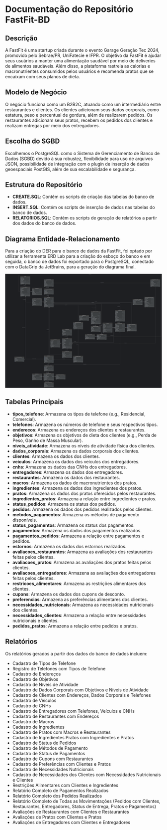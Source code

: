 # Documentação do Repositório FastFit-BD

## Descrição
A FastFit é uma startup criada durante o evento Garage Geração Tec 2024, promovido pelo Sebrae/PR, UniFatecie e IFPR. O objetivo da FastFit é ajudar seus usuários a manter uma alimentação saudável por meio de deliveries de alimentos saudáveis. Além disso, a plataforma rastreia as calorias e macronutrientes consumidos pelos usuários e recomenda pratos que se encaixam com seus planos de dieta.

## Modelo de Negócio
O negócio funciona como um B2B2C, atuando como um intermediário entre restaurantes e clientes. Os clientes adicionam seus dados corporais, como estatura, peso e percentual de gordura, além de realizarem pedidos. Os restaurantes adicionam seus pratos, recebem os pedidos dos clientes e realizam entregas por meio dos entregadores.

## Escolha do SGBD
Escolhemos o PostgreSQL como o Sistema de Gerenciamento de Banco de Dados (SGBD) devido à sua robustez, flexibilidade para uso de arquivos JSON, possibilidade de integração com o plugin de inserção de dados geoespaciais PostGIS, além de sua escalabilidade e segurança.

## Estrutura do Repositório
- **CREATE.SQL**: Contém os scripts de criação das tabelas do banco de dados.
- **INSERT.SQL**: Contém os scripts de inserção de dados nas tabelas do banco de dados.
- **RELATORIOS.SQL**: Contém os scripts de geração de relatórios a partir dos dados do banco de dados.

## Diagrama Entidade-Relacionamento
Para a criação do DER para o banco de dados da FastFit, foi optado por utilizar a ferramenta ERD Lab para a criação do esboço do banco e em seguida, o banco de dados foi exportado para o PostgreSQL, conectado com o DataGrip da JetBrains, para a geração do diagrama final.

![Diagrama Entidade-Relacionamento](assets/public.png)

## Tabelas Principais
- **tipos_telefone**: Armazena os tipos de telefone (e.g., Residencial, Comercial).
- **telefones**: Armazena os números de telefone e seus respectivos tipos.
- **enderecos**: Armazena os endereços dos clientes e restaurantes.
- **objetivos**: Armazena os objetivos de dieta dos clientes (e.g., Perda de Peso, Ganho de Massa Muscular).
- **niveis_atividade**: Armazena os níveis de atividade física dos clientes.
- **dados_corporais**: Armazena os dados corporais dos clientes.
- **clientes**: Armazena os dados dos clientes.
- **veiculos**: Armazena os dados dos veículos dos entregadores.
- **cnhs**: Armazena os dados das CNHs dos entregadores.
- **entregadores**: Armazena os dados dos entregadores.
- **restaurantes**: Armazena os dados dos restaurantes.
- **macros**: Armazena os dados de macronutrientes dos pratos.
- **ingredientes**: Armazena os dados dos ingredientes dos pratos.
- **pratos**: Armazena os dados dos pratos oferecidos pelos restaurantes.
- **ingredientes_pratos**: Armazena a relação entre ingredientes e pratos.
- **status_pedidos**: Armazena os status dos pedidos.
- **pedidos**: Armazena os dados dos pedidos realizados pelos clientes.
- **metodos_pagamentos**: Armazena os métodos de pagamento disponíveis.
- **status_pagamentos**: Armazena os status dos pagamentos.
- **pagamentos**: Armazena os dados dos pagamentos realizados.
- **pagamentos_pedidos**: Armazena a relação entre pagamentos e pedidos.
- **estornos**: Armazena os dados dos estornos realizados.
- **avaliacoes_restaurantes**: Armazena as avaliações dos restaurantes feitas pelos clientes.
- **avaliacoes_pratos**: Armazena as avaliações dos pratos feitas pelos clientes.
- **avaliacoes_entregadores**: Armazena as avaliações dos entregadores feitas pelos clientes.
- **restricoes_alimentares**: Armazena as restrições alimentares dos clientes.
- **cupons**: Armazena os dados dos cupons de desconto.
- **preferencias**: Armazena as preferências alimentares dos clientes.
- **necessidades_nutricionais**: Armazena as necessidades nutricionais dos clientes.
- **necessidades_clientes**: Armazena a relação entre necessidades nutricionais e clientes.
- **pedidos_pratos**: Armazena a relação entre pedidos e pratos.

## Relatórios
Os relatórios gerados a partir dos dados do banco de dados incluem:
- Cadastro de Tipos de Telefone
- Registro de Telefones com Tipos de Telefone
- Cadastro de Endereços
- Cadastro de Objetivos
- Cadastro de Níveis de Atividade
- Cadastro de Dados Corporais com Objetivos e Níveis de Atividade
- Cadastro de Clientes com Endereços, Dados Corporais e Telefones
- Cadastro de Veículos
- Cadastro de CNHs
- Cadastro de Entregadores com Telefones, Veículos e CNHs
- Cadastro de Restaurantes com Endereços
- Cadastro de Macros
- Cadastro de Ingredientes
- Cadastro de Pratos com Macros e Restaurantes
- Cadastro de Ingredientes Pratos com Ingredientes e Pratos
- Cadastro de Status de Pedidos
- Cadastro de Métodos de Pagamento
- Cadastro de Status de Pagamentos
- Cadastro de Cupons com Restaurantes
- Cadastro de Preferências com Clientes e Pratos
- Cadastro de Necessidades Nutricionais
- Cadastro de Necessidades dos Clientes com Necessidades Nutricionais e Clientes
- Restrições Alimentares com Clientes e Ingredientes
- Relatório Completo de Pagamentos Realizados
- Relatório Completo dos Pedidos Realizados
- Relatório Completo de Todas as Movimentações (Pedidos com Clientes, Restaurantes, Entregadores, Status de Entrega, Pratos e Pagamentos)
- Avaliações de Restaurantes com Clientes e Restaurantes
- Avaliações de Pratos com Clientes e Pratos
- Avaliações de Entregadores com Clientes e Entregadores
